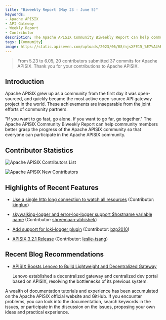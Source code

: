 ```yaml
---
title: "Biweekly Report (May 23 - June 5)"
keywords: 
- Apache APISIX
- API Gateway
- Weekly Report
- Contributor
description: The Apache APISIX Community Biweekly Report can help community members better grasp the progress of the Apache APISIX community so that everyone can participate in the Apache APISIX community.
tags: [Community]
image: https://static.apiseven.com/uploads/2023/06/08/njsXFE15_%E7%A4%BE%E5%8C%BA%E5%8F%8C%E5%91%A8%E6%8A%A5%E5%A4%B4%E5%9B%BE-%E8%8B%B1%E6%96%87.png
---
```


> From 5.23 to 6.05, 20 contributors submitted 37 commits for Apache APISIX. Thank you for your contributions to Apache APISIX.
<!--truncate-->

## Introduction

Apache APISIX grew up as a community from the first day it was open-sourced, and quickly became the most active open-source API gateway project in the world. These achievements are inseparable from the joint efforts of community partners.

"If you want to go fast, go alone. If you want to go far, go together." The Apache APISIX Community Biweekly Report can help community members better grasp the progress of the Apache APISIX community so that everyone can participate in the Apache APISIX community.

## Contributor Statistics

![Apache APISIX Contributors List](https://static.apiseven.com/uploads/2023/07/21/W6fnIkOZ_0523-0605.png)

![Apache APISIX New Contributors](https://static.apiseven.com/uploads/2023/06/08/MOxcew0f_%E6%96%B0%E6%99%8B%E8%B4%A1%E7%8C%AE%E8%80%85%E6%B5%B7%E6%8A%A5.png)

## Highlights of Recent Features

- [Use a single http long connection to watch all resources](https://github.com/apache/apisix/pull/9456) (Contributor: [kingluo](https://github.com/kingluo))

- [skywalking-logger and error-log-logger support $hostname variable name](https://github.com/apache/apisix/pull/9401) (Contributor: [shreemaan-abhishek](https://github.com/shreemaan-abhishek))

- [Add support for loki-logger plugin](https://github.com/apache/apisix/pull/9399) (Contributor: [bzp2010](https://github.com/bzp2010))

- [APISIX 3.2.1 Release](https://github.com/apache/apisix/pull/9560) (Contributor: [leslie-tsang](https://github.com/leslie-tsang))

## Recent Blog Recommendations

- [APISIX Boosts Lenovo to Build Lightweight and Decentralized Gateway](https://apisix.apache.org/blog/2023/06/02/lenovo-uses-apisix/)

  Lenovo established a decentralized gateway and centralized dev portal based on APISIX, resolving the bottlenecks of its previous system.

A wealth of documentation tutorials and experience has been accumulated on the Apache APISIX official website and GitHub. If you encounter problems, you can look into the documentation, search keywords in the issues, or participate in the discussion on the issues, proposing your own ideas and practical experience.
